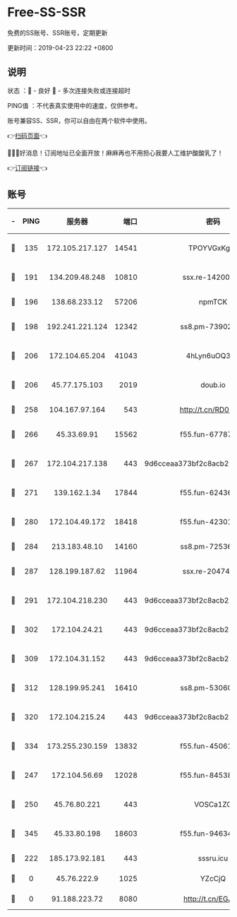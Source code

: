 # Free-SS-SSR

免费的SS账号、SSR账号，定期更新

更新时间：2019-04-23 22:22 +0800

## 说明

状态     ：🙂 - 良好 🙁 - 多次连接失败或连接超时

PING值   ：不代表真实使用中的速度，仅供参考。

账号兼容SS、SSR，你可以自由在两个软件中使用。

👉[扫码页面](https://liesauer.github.io/Free-SS-SSR/)👈

🎉🎉🎉好消息！订阅地址已全面开放！麻麻再也不用担心我要人工维护酸酸乳了！

👉[订阅链接](https://www.liesauer.net/yogurt/subscribe?ACCESS_TOKEN=DAYxR3mMaZAsaqUb)👈

## 账号

|-|PING|服务器|端口|密码|加密方式|区域|
|:----:|:----:|:-----:|-----:|:----:|:----:|:----:|
|🙂|135|172.105.217.127|14541|TPOYVGxKglpi|aes-256-cfb|JP|
|🙂|191|134.209.48.248|10810|ssx.re-14200963|aes-256-cfb|US|
|🙂|196|138.68.233.12|57206|npmTCK|rc4-md5|US|
|🙂|198|192.241.221.124|12342|ss8.pm-73902144|aes-256-cfb|US|
|🙂|206|172.104.65.204|41043|4hLyn6uOQ3hU|aes-256-cfb|JP|
|🙂|206|45.77.175.103|2019|doub.io|aes-128-ctr|SG|
|🙂|258|104.167.97.164|543|http://t.cn/RD0D7sx|rc4-md5|CA|
|🙂|266|45.33.69.91|15562|f55.fun-67787601|aes-256-cfb|US|
|🙂|267|172.104.217.138|443|9d6cceaa373bf2c8acb22e60b6a58be6|aes-256-cfb|US|
|🙂|271|139.162.1.34|17844|f55.fun-62436274|aes-256-cfb|SG|
|🙂|280|172.104.49.172|18418|f55.fun-42301611|aes-256-cfb|SG|
|🙂|284|213.183.48.10|14160|ss8.pm-72536569|rc4-md5|RU|
|🙂|287|128.199.187.62|11964|ssx.re-20474884|aes-256-cfb|SG|
|🙂|291|172.104.218.230|443|9d6cceaa373bf2c8acb22e60b6a58be6|aes-256-cfb|US|
|🙂|302|172.104.24.21|443|9d6cceaa373bf2c8acb22e60b6a58be6|aes-256-cfb|US|
|🙂|309|172.104.31.152|443|9d6cceaa373bf2c8acb22e60b6a58be6|aes-256-cfb|US|
|🙂|312|128.199.95.241|16410|ss8.pm-53060931|aes-256-cfb|SG|
|🙂|320|172.104.215.24|443|9d6cceaa373bf2c8acb22e60b6a58be6|aes-256-cfb|US|
|🙂|334|173.255.230.159|13832|f55.fun-45061463|aes-256-cfb|US|
|🙂|247|172.104.56.69|12028|f55.fun-84538440|aes-256-cfb|SG|
|🙂|250|45.76.80.221|443|VOSCa1ZG|aes-256-cfb|DE|
|🙂|345|45.33.80.198|18603|f55.fun-94634073|aes-256-cfb|US|
|🙁|222|185.173.92.181|443|sssru.icu|rc4-md5|RU|
|🙁|0|45.76.222.9|1025|YZcCjQ|rc4-md5|JP|
|🙁|0|91.188.223.72|8080|http://t.cn/EGJIyrl|rc4-md5|RU|

